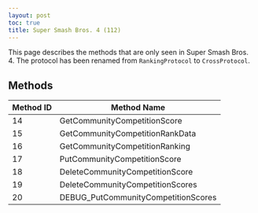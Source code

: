 ```yaml
---
layout: post
toc: true
title: Super Smash Bros. 4 (112)
---
```


This page describes the methods that are only seen in Super Smash Bros. 4. The protocol has been renamed from `RankingProtocol` to `CrossProtocol`.

## Methods

| Method ID | Method Name                         |
| --------- | ----------------------------------- |
| 14        | GetCommunityCompetitionScore        |
| 15        | GetCommunityCompetitionRankData     |
| 16        | GetCommunityCompetitionRanking      |
| 17        | PutCommunityCompetitionScore        |
| 18        | DeleteCommunityCompetitionScore     |
| 19        | DeleteCommunityCompetitionScores    |
| 20        | DEBUG_PutCommunityCompetitionScores |
